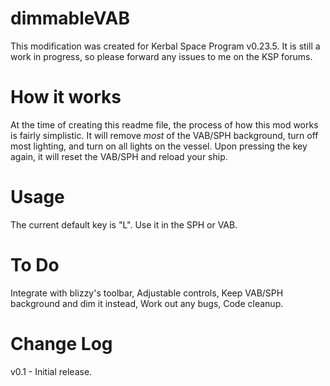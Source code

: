 dimmableVAB
===========

This modification was created for Kerbal Space Program v0.23.5. It is still a work in progress, so please forward any issues to me on the KSP forums.


How it works
============
At the time of creating this readme file, the process of how this mod works is fairly simplistic. It will remove *most* of the VAB/SPH background, turn off most lighting, and turn on all lights on the vessel. Upon pressing the key again, it will reset the VAB/SPH and reload your ship.

Usage
===========

The current default key is "L". Use it in the SPH or VAB.


To Do
===========

Integrate with blizzy's toolbar, Adjustable controls, Keep VAB/SPH background and dim it instead, Work out any bugs, Code cleanup.

Change Log
===========

v0.1 - Initial release.

